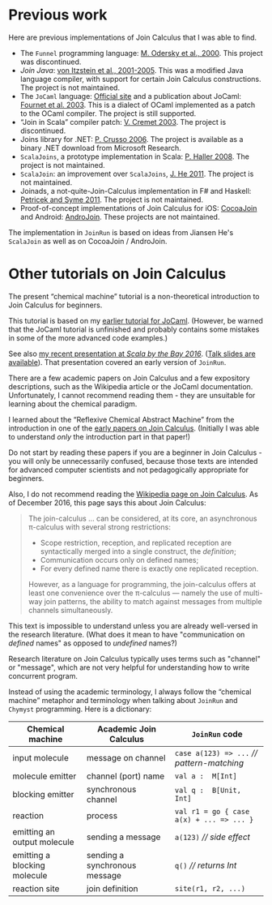<link href="{{ site.github.url }}/tables.css" rel="stylesheet">

# Previous work

Here are previous implementations of Join Calculus that I was able to find.

- The `Funnel` programming language: [M. Odersky et al., 2000](http://lampwww.epfl.ch/funnel/). This project was discontinued.
- _Join Java_: [von Itzstein et al., 2001-2005](http://www.vonitzstein.com/Project_JoinJava.html). This was a modified Java language compiler, with support for certain Join Calculus constructions. The project is not maintained.
- The `JoCaml` language: [Official site](http://jocaml.inria.fr) and a publication about JoCaml: [Fournet et al. 2003](http://research.microsoft.com/en-us/um/people/fournet/papers/jocaml-afp4-summer-school-02.pdf). This is a dialect of OCaml implemented as a patch to the OCaml compiler. The project is still supported.
- “Join in Scala” compiler patch: [V. Cremet 2003](http://lampwww.epfl.ch/~cremet/misc/join_in_scala/index.html). The project is discontinued.
- Joins library for .NET: [P. Crusso 2006](http://research.microsoft.com/en-us/um/people/crusso/joins/). The project is available as a binary .NET download from Microsoft Research.
- `ScalaJoins`, a prototype implementation in Scala: [P. Haller 2008](http://lampwww.epfl.ch/~phaller/joins/index.html). The project is not maintained.
- `ScalaJoin`: an improvement over `ScalaJoins`, [J. He 2011](https://github.com/Jiansen/ScalaJoin). The project is not maintained.
- Joinads, a not-quite-Join-Calculus implementation in F# and Haskell: [Petricek and Syme 2011](https://www.microsoft.com/en-us/research/publication/joinads-a-retargetable-control-flow-construct-for-reactive-parallel-and-concurrent-programming/). The project is not maintained.
- Proof-of-concept implementations of Join Calculus for iOS: [CocoaJoin](https://github.com/winitzki/AndroJoin) and Android: [AndroJoin](https://github.com/winitzki/AndroJoin). These projects are not maintained.

The implementation in `JoinRun` is based on ideas from Jiansen He's `ScalaJoin` as well as on CocoaJoin / AndroJoin.

# Other tutorials on Join Calculus

The present “chemical machine” tutorial is a non-theoretical introduction to Join Calculus for beginners.

This tutorial is based on my [earlier tutorial for JoCaml](https://sites.google.com/site/winitzki/tutorial-on-join-calculus-and-its-implementation-in-ocaml-jocaml). (However, be warned that the JoCaml tutorial is unfinished and probably contains some mistakes in some of the more advanced code examples.)

See also [my recent presentation at _Scala by the Bay 2016_](https://scalaebythebay2016.sched.org/event/7iU2/concurrent-join-calculus-in-scala).
([Talk slides are available](https://github.com/winitzki/talks/tree/master/join_calculus)).
That presentation covered an early version of `JoinRun`.

There are a few academic papers on Join Calculus and a few expository descriptions, such as the Wikipedia article or the JoCaml documentation.
Unfortunately, I cannot recommend reading them - they are unsuitable for learning about the chemical paradigm.

I learned about the “Reflexive Chemical Abstract Machine” from the introduction in one of the [early papers on Join Calculus](http://citeseerx.ist.psu.edu/viewdoc/download?doi=10.1.1.32.3078&rep=rep1&type=pdf).
(Initially I was able to understand _only_ the introduction part in that paper!)

Do not start by reading these papers if you are a beginner in Join Calculus - you will only be unnecessarily confused, because those texts are intended for advanced computer scientists and not pedagogically appropriate for beginners.

Also, I do not recommend reading the [Wikipedia page on Join Calculus](https://en.wikipedia.org/wiki/Join-calculus).
As of December 2016, this page says this about Join Calculus:

> The join-calculus ... can be considered, at its core, an asynchronous π-calculus with several strong restrictions:
>
> - Scope restriction, reception, and replicated reception are syntactically merged into a single construct, the _definition_;
> - Communication occurs only on defined names;
> - For every defined name there is exactly one replicated reception.
>
> However, as a language for programming, the join-calculus offers at least one convenience over the π-calculus — namely the use of multi-way join patterns, the ability to match against messages from multiple channels simultaneously.

This text is impossible to understand unless you are already well-versed in the research literature.
(What does it mean to have "communication on _defined_ names" as opposed to _undefined_ names?)

Research literature on Join Calculus typically uses terms such as "channel" or "message", which are not very helpful for understanding how to write concurrent program.

Instead of using the academic terminology, I always follow the “chemical machine” metaphor and terminology when talking about `JoinRun` and `Chymyst` programming.
Here is a dictionary:

| Chemical machine  | Academic Join Calculus | `JoinRun` code |
|---|---|---|
| input molecule | message on channel | `case a(123) => ...` _// pattern-matching_ |
| molecule emitter | channel (port) name | `val a :  M[Int]` |
| blocking emitter | synchronous channel | `val q :  B[Unit, Int]` |
| reaction | process | `val r1 = go { case a(x) + ... => ... }` |
| emitting an output molecule | sending a message | `a(123)` _// side effect_ |
| emitting a blocking molecule | sending a synchronous message | `q()` _// returns Int_ |
| reaction site | join definition | `site(r1, r2, ...)` |

